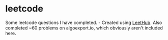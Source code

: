 # leetcode
Some leetcode questions I have completed. - Created using [LeetHub](https://github.com/maxgoodwin/LeetHub-Firefox).
Also completed ~60 problems on algoexport.io, which obviously aren't included here.
